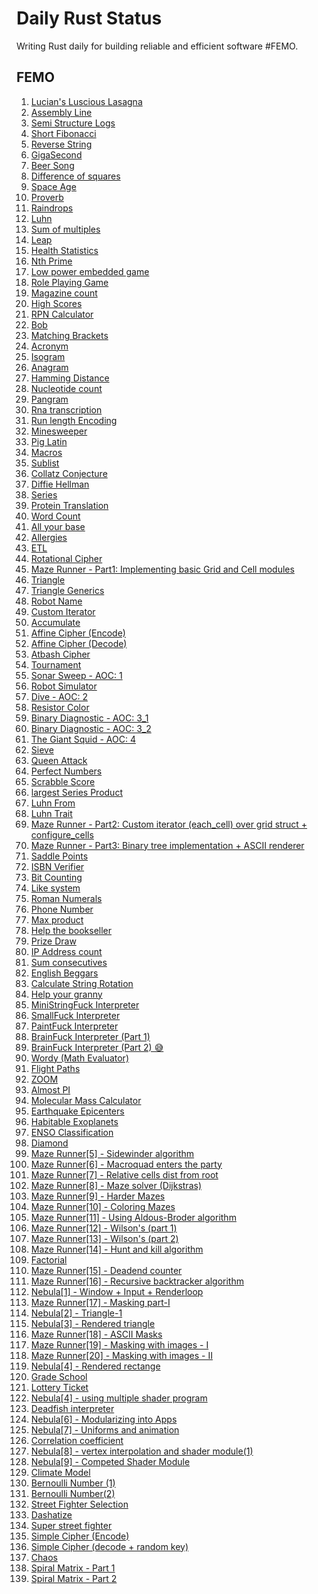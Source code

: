 # Daily Rust Status

Writing Rust daily for building reliable and efficient software #FEMO.

## FEMO

1. [Lucian's Luscious Lasagna](https://github.com/madclaws/dailyRustStatus/tree/master/lucians-luscious-lasagna)
2. [Assembly Line](https://github.com/madclaws/dailyRustStatus/tree/master/assembly-line)
3. [Semi Structure Logs](https://github.com/madclaws/dailyRustStatus/tree/master/semi-structured-logs)
4. [Short Fibonacci](https://github.com/madclaws/dailyRustStatus/tree/master/short-fibonacci)
5. [Reverse String](https://github.com/madclaws/dailyRustStatus/tree/master/reverse-string)
6. [GigaSecond](https://github.com/madclaws/dailyRustStatus/tree/master/gigasecond)
7. [Beer Song](https://github.com/madclaws/dailyRustStatus/tree/master/beer-song)
8. [Difference of squares](https://github.com/madclaws/dailyRustStatus/tree/master/difference-of-squares)
9. [Space Age](https://github.com/madclaws/dailyRustStatus/tree/master/space-age)
10. [Proverb](https://github.com/madclaws/dailyRustStatus/tree/master/proverb)
11. [Raindrops](https://github.com/madclaws/dailyRustStatus/tree/master/raindrops)
12. [Luhn](https://github.com/madclaws/dailyRustStatus/tree/master/luhn)
13. [Sum of multiples](https://github.com/madclaws/dailyRustStatus/tree/master/sum-of-multiples)
14. [Leap](https://github.com/madclaws/dailyRustStatus/tree/master/leap)
15. [Health Statistics](https://github.com/madclaws/dailyRustStatus/tree/master/health-statistics)
16. [Nth Prime](https://github.com/madclaws/dailyRustStatus/tree/master/nth-prime)
17. [Low power embedded game](https://github.com/madclaws/dailyRustStatus/tree/master/low-power-embedded-game)
18. [Role Playing Game](https://github.com/madclaws/dailyRustStatus/tree/master/role-playing-game)
19. [Magazine count](https://github.com/madclaws/dailyRustStatus/tree/master/magazine-cutout)
20. [High Scores](https://github.com/madclaws/dailyRustStatus/tree/master/high-scores)
21. [RPN Calculator](https://github.com/madclaws/dailyRustStatus/tree/master/rpn-calculator)
22. [Bob](https://github.com/madclaws/dailyRustStatus/tree/master/bob)
23. [Matching Brackets](https://github.com/madclaws/dailyRustStatus/tree/master/matching-brackets)
24. [Acronym](https://github.com/madclaws/dailyRustStatus/tree/master/acronym)
25. [Isogram](https://github.com/madclaws/dailyRustStatus/tree/master/isogram)
26. [Anagram](https://github.com/madclaws/dailyRustStatus/tree/master/anagram)
27. [Hamming Distance](https://github.com/madclaws/dailyRustStatus/tree/master/hamming)
28. [Nucleotide count](https://github.com/madclaws/dailyRustStatus/tree/master/nucleotide-count)
29. [Pangram](https://github.com/madclaws/dailyRustStatus/tree/master/pangram)
30. [Rna transcription](https://github.com/madclaws/dailyRustStatus/tree/master/rna-transcription)
31. [Run length Encoding](https://github.com/madclaws/dailyRustStatus/tree/master/run-length-encoding)
32. [Minesweeper](https://github.com/madclaws/dailyRustStatus/tree/master/minesweeper)
33. [Pig Latin](https://github.com/madclaws/dailyRustStatus/tree/master/pig-latin)
34. [Macros](https://github.com/madclaws/dailyRustStatus/tree/master/macros)
35. [Sublist](https://github.com/madclaws/dailyRustStatus/tree/master/sublist)
36. [Collatz Conjecture](https://github.com/madclaws/dailyRustStatus/tree/master/collatz-conjecture)
37. [Diffie Hellman](https://github.com/madclaws/dailyRustStatus/tree/master/diffie_hellman)
38. [Series](https://github.com/madclaws/dailyRustStatus/tree/master/series)
39. [Protein Translation](https://github.com/madclaws/dailyRustStatus/tree/master/protein-translation)
40. [Word Count](https://github.com/madclaws/dailyRustStatus/tree/master/word-count)
41. [All your base](https://github.com/madclaws/dailyRustStatus/tree/master/all-your-base)
42. [Allergies](https://github.com/madclaws/dailyRustStatus/tree/master/allergies)
43. [ETL](https://github.com/madclaws/dailyRustStatus/tree/master/etl)
44. [Rotational Cipher](https://github.com/madclaws/dailyRustStatus/tree/master/rotational-cipher)
45. [Maze Runner - Part1: Implementing basic Grid and Cell modules](https://github.com/madclaws/dailyRustStatus/tree/master/maze_runner)
46. [Triangle](https://github.com/madclaws/dailyRustStatus/tree/master/triangle)
47. [Triangle Generics](https://github.com/madclaws/dailyRustStatus/tree/master/triangle-generics)
48. [Robot Name](https://github.com/madclaws/dailyRustStatus/tree/master/robot-name)
49. [Custom Iterator](https://github.com/madclaws/dailyRustStatus/tree/master/custom_iterator)
50. [Accumulate](https://github.com/madclaws/dailyRustStatus/tree/master/accumulate)
51. [Affine Cipher (Encode)](https://github.com/madclaws/dailyRustStatus/tree/master/affine-cipher)
52. [Affine Cipher (Decode)](https://github.com/madclaws/dailyRustStatus/tree/master/affine-cipher)
53. [Atbash Cipher](https://github.com/madclaws/dailyRustStatus/tree/master/atbash-cipher)
54. [Tournament](https://github.com/madclaws/dailyRustStatus/tree/master/tournament)
55. [Sonar Sweep - AOC: 1](https://github.com/madclaws/dailyRustStatus/tree/master/aoc_2021/src/day_1.rs)
56. [Robot Simulator](https://github.com/madclaws/dailyRustStatus/tree/master/aoc_2021/src/robot-simulator)
57. [Dive - AOC: 2](https://github.com/madclaws/dailyRustStatus/tree/master/aoc_2021/src/day_2.rs)
58. [Resistor Color](https://github.com/madclaws/dailyRustStatus/tree/master/resistor-color)
59. [Binary Diagnostic - AOC: 3_1](https://github.com/madclaws/dailyRustStatus/tree/master/aoc_2021/src/day_3.rs)
60. [Binary Diagnostic - AOC: 3_2](https://github.com/madclaws/dailyRustStatus/tree/master/aoc_2021/src/day_3.rs)
61. [The Giant Squid - AOC: 4](https://github.com/madclaws/dailyRustStatus/tree/master/aoc_2021/src/day_4.rs)
62. [Sieve](https://github.com/madclaws/dailyRustStatus/tree/master/sieve)
63. [Queen Attack](https://github.com/madclaws/dailyRustStatus/tree/master/queen-attack)
64. [Perfect Numbers](https://github.com/madclaws/dailyRustStatus/tree/master/perfect-numbers)
65. [Scrabble Score](https://github.com/madclaws/dailyRustStatus/tree/master/scrabble-score)
66. [largest Series Product](https://github.com/madclaws/dailyRustStatus/tree/master/largest-series-product)
67. [Luhn From](https://github.com/madclaws/dailyRustStatus/tree/master/luhn-from)
68. [Luhn Trait](https://github.com/madclaws/dailyRustStatus/tree/master/luhn-trait)
69. [Maze Runner - Part2: Custom iterator (each_cell) over grid struct + configure_cells](https://github.com/madclaws/dailyRustStatus/tree/master/maze_runner)
70. [Maze Runner - Part3: Binary tree implementation + ASCII renderer](https://github.com/madclaws/dailyRustStatus/tree/master/maze_runner)
71. [Saddle Points](https://github.com/madclaws/dailyRustStatus/tree/master/saddle-points)
72. [ISBN Verifier](https://github.com/madclaws/dailyRustStatus/tree/master/isbn-verifier)
73. [Bit Counting](https://github.com/madclaws/dailyRustStatus/tree/master/bit-counting)
74. [Like system](https://github.com/madclaws/dailyRustStatus/tree/master/like-system)
75. [Roman Numerals](https://github.com/madclaws/dailyRustStatus/tree/master/roman-numerals)
76. [Phone Number](https://github.com/madclaws/dailyRustStatus/tree/master/phone-number)
77. [Max product](https://github.com/madclaws/dailyRustStatus/tree/master/max-product)
78. [Help the bookseller](https://github.com/madclaws/dailyRustStatus/tree/master/help-the-bookseller)
79. [Prize Draw](https://github.com/madclaws/dailyRustStatus/tree/master/prize-draw)
80. [IP Address count](https://github.com/madclaws/dailyRustStatus/tree/master/ip-address)
81. [Sum consecutives](https://github.com/madclaws/dailyRustStatus/tree/master/sum-consecutives)
82. [English Beggars](https://github.com/madclaws/dailyRustStatus/tree/master/english-beggars)
83. [Calculate String Rotation](https://github.com/madclaws/dailyRustStatus/tree/master/string-rotation)
84. [Help your granny](https://github.com/madclaws/dailyRustStatus/tree/master/help-your-granny)
85. [MiniStringFuck Interpreter](https://github.com/madclaws/dailyRustStatus/tree/master/ministringfuck-interpreter)
86. [SmallFuck Interpreter](https://github.com/madclaws/dailyRustStatus/tree/master/smallfuck-interpreter)
87. [PaintFuck Interpreter](https://github.com/madclaws/dailyRustStatus/tree/master/paintfuck-interpreter)
88. [BrainFuck Interpreter (Part 1)](https://github.com/madclaws/dailyRustStatus/tree/master/brainfuck-interpreter)
89. [BrainFuck Interpreter (Part 2) 😅](https://github.com/madclaws/dailyRustStatus/tree/master/brainfuck-interpreter)
90. [Wordy (Math Evaluator)](https://github.com/madclaws/dailyRustStatus/tree/master/wordy)
91. [Flight Paths](https://github.com/madclaws/dailyRustStatus/tree/master/flight-paths)
92. [ZOOM](https://github.com/madclaws/dailyRustStatus/tree/master/zoom)
93. [Almost PI](https://github.com/madclaws/dailyRustStatus/tree/master/almost_pi)
94. [Molecular Mass Calculator](https://github.com/madclaws/dailyRustStatus/tree/master/molecular-mass-calculator)
95. [Earthquake Epicenters](https://github.com/madclaws/dailyRustStatus/tree/master/earthquake-epicenters)
96. [Habitable Exoplanets](https://github.com/madclaws/dailyRustStatus/tree/master/habitable-exoplanets)
97. [ENSO Classification](https://github.com/madclaws/dailyRustStatus/tree/master/enso-classification)
98. [Diamond](https://github.com/madclaws/dailyRustStatus/tree/master/diamond)
99. [Maze Runner[5] - Sidewinder algorithm](https://github.com/madclaws/maze_runner/commit/7711d9a0e9820fb1e0109eebafbb52379c4cc0c6)
100. [Maze Runner[6] - Macroquad enters the party](https://github.com/madclaws/maze_runner/commit/e24ae4171990b44da401da6eaf1eaaddef3924c6)
101. [Maze Runner[7] - Relative cells dist from root](https://github.com/madclaws/maze_runner/commit/3a8249674c169aaea096f39b42250a6e1e3772f6)
102. [Maze Runner[8] - Maze solver (Dijkstras)](https://github.com/madclaws/maze_runner/commit/bc0954e39a1211cbce09e309f999af7173a3519e)
103. [Maze Runner[9] - Harder Mazes](https://github.com/madclaws/maze_runner/commit/bfdf2515586a89d31ddd990b859d03a46bb1972e)
104. [Maze Runner[10] - Coloring Mazes](https://github.com/madclaws/maze_runner/commit/ec95b183d6e81d0af2d78a1bb30c0da4212e358c)
105. [Maze Runner[11] - Using Aldous-Broder algorithm](https://github.com/madclaws/maze_runner/commit/57600cd005983ba92756cd03c338541b16b2c9c2)
106. [Maze Runner[12] - Wilson's (part 1)](https://github.com/madclaws/maze_runner/commit/1aae8a57d42a3e419fc915dc599af92a60d3e1e4)
107. [Maze Runner[13] - Wilson's (part 2)](https://github.com/madclaws/maze_runner/commit/d8e5c5f6c331948aced109074452d83fa64dfb12)
108. [Maze Runner[14] - Hunt and kill algorithm](https://github.com/madclaws/maze_runner/commit/05c5c3fed8cdc453ab367e1882c2b190dca498c1)
109. [Factorial](https://github.com/madclaws/dailyRustStatus/tree/master/factorial)
110. [Maze Runner[15] - Deadend counter](https://github.com/madclaws/maze_runner/commit/eeeca0c3cf65edd7a15cef54441b9d7c26e148bc)
111. [Maze Runner[16] - Recursive backtracker algorithm](https://github.com/madclaws/maze_runner/commit/ae84db1e7a554e818ea7cdb5b4f9bee9bec62a28)
112. [Nebula[1] - Window + Input + Renderloop](https://github.com/madclaws/nebula/commit/a8c62e4326a826364db51bb3423b1625f2dce1e1)
113. [Maze Runner[17] - Masking part-I](https://github.com/madclaws/maze_runner/commit/449ef8e04f47686bad517a98f949976a37529ca5)
114. [Nebula[2] - Triangle-1](https://github.com/madclaws/nebula/commit/78c04ddb8050c5dcb62d323c806dcc5894087622)
115. [Nebula[3] - Rendered triangle](https://github.com/madclaws/nebula/commit/67b1189678e3af9ddf71ac9a2b1d6e558b250ac9)
116. [Maze Runner[18] - ASCII Masks](https://github.com/madclaws/maze_runner/commit/763fb51ee0b4489a4fcc007d75af9edbf5fcb548)
117. [Maze Runner[19] - Masking with images - I](https://github.com/madclaws/maze_runner/commit/0e29592e3054972f8fa778b9fb15939d38831283)
118. [Maze Runner[20] - Masking with images - II](https://github.com/madclaws/maze_runner/commit/8e5154d329fec4320fa33a3bd672ecd40d047efd)
119. [Nebula[4] - Rendered rectange](https://github.com/madclaws/nebula/commit/5b8eeecf6a68cb503d28f7075be27a9f744b7f7e)
120. [Grade School](https://github.com/madclaws/dailyRustStatus/tree/master/grade-school)
121. [Lottery Ticket](https://github.com/madclaws/dailyRustStatus/tree/master/lottery)
122. [Nebula[4] - using multiple shader program](https://github.com/madclaws/nebula/commit/4f35cf52575eaf0d51256c3588ad8e3800861cee)
123. [Deadfish interpreter](https://github.com/madclaws/dailyRustStatus/tree/master/deadfish-interpreter)
124. [Nebula[6] - Modularizing into Apps](https://github.com/madclaws/nebula/commit/de72ec1db24330e75b6daf558745be2a6291f7f3)
125. [Nebula[7] - Uniforms and animation](https://github.com/madclaws/nebula/commit/c10ad6c6e2ebeeb54688bd71c36f66a8ada9de9d)
126. [Correlation coefficient](https://github.com/madclaws/dailyRustStatus/tree/master/pearson-coefficient)
127. [Nebula[8] - vertex interpolation and shader module(1)](https://github.com/madclaws/nebula/commit/56b7557c9ba9c74aee8d16d6c26f1a0427af3752)
128. [Nebula[9] - Competed Shader Module](https://github.com/madclaws/nebula/commit/cf07a2b45f8fa3b93b3fa7232ab8ddbc6f2cc8d8)
129. [Climate Model](https://github.com/madclaws/dailyRustStatus/tree/master/climate-model)
130. [Bernoulli Number (1)](https://github.com/madclaws/dailyRustStatus/tree/master/bernoulli)
131. [Bernoulli Number(2)](https://github.com/madclaws/dailyRustStatus/tree/master/bernoulli)
132. [Street Fighter Selection](https://github.com/madclaws/dailyRustStatus/tree/master/street_fighter_selection)
133. [Dashatize](https://github.com/madclaws/dailyRustStatus/tree/master/dashatize)
134. [Super street fighter](https://github.com/madclaws/dailyRustStatus/tree/master/street_fighter_selection_2)
135. [Simple Cipher (Encode)](https://github.com/madclaws/dailyRustStatus/tree/master/simple-cipher)
136. [Simple Cipher (decode + random key)](https://github.com/madclaws/dailyRustStatus/tree/master/simple-cipher)
137. [Chaos](https://github.com/madclaws/dailyRustStatus/tree/master/chaos)
138. [Spiral Matrix - Part 1](https://github.com/madclaws/dailyRustStatus/tree/master/spiral-matrix)
139. [Spiral Matrix - Part 2](https://github.com/madclaws/dailyRustStatus/tree/master/spiral-matrix)